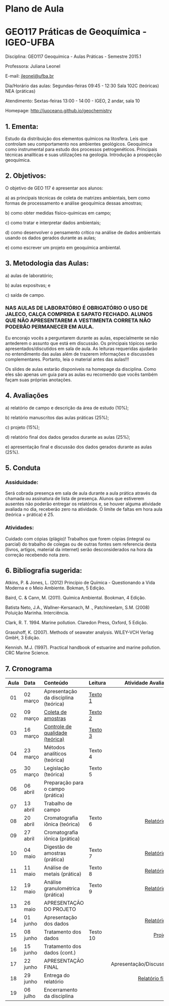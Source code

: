 <!--pandoc -V geometry:margin=1in --from markdown_github README.md -o README.pdf 
--latex-engine=xelatex -V geometry:margin=1in --smart --normalize --standalone --webtex -->


# Plano de Aula #
# GEO117 Práticas de Geoquímica - IGEO-UFBA #

Disciplina: GEO117 Geoquímica - Aulas Práticas - Semestre 2015.1

Professora: Juliana Leonel 

E-mail: jleonel@ufba.br

Dia/Horário das aulas: Segundas-feiras 09:45 - 12:30 Sala 102C (teóricas) NEA (práticas)

Atendimento: Sextas-feiras 13:00 - 14:00 - IGEO, 2 andar, sala 10

Homepage: http://juoceano.github.io/geochemistry

## 1. Ementa:
Estudo da distribuição dos elementos químicos na litosfera. Leis que controlam seu comportamento nos ambientes geológicos. Geoquímica como instrumental para estudo dos processos petrogenéticos. Principais técnicas analíticas e suas utilizações na geologia. Introdução a prospecção geoquímica.

## 2. Objetivos:

O objetivo de GEO 117 é apresentar aos alunos:

a) as principais técnicas de coleta de matrizes ambientais, bem como formas de processamento e análise geoquímica dessas amostras;

b) como obter medidas físico-químicas em campo;

c) como tratar e interpretar dados ambientais;

d) como desenvolver o pensamento crítico na análise de dados ambientais usando os dados gerados durante as aulas;

e) como escrever um projeto em geoquímica ambiental. 

## 3. Metodologia das Aulas: 

a) aulas de laboratório;

b) aulas expositvas; e

c) saída de campo.

### NAS AULAS DE LABORATÓRIO É OBRIGATÓRIO O USO DE JALECO, CALÇA COMPRIDA E SAPATO FECHADO. ALUNOS QUE NÃO APRESENTAREM A VESTIMENTA CORRETA NÃO PODERÃO PERMANECER EM AULA.

Eu encorajo vocês a perguntarem durante as aulas, especialmente se não antederem o assunto que está em discussão. Os principais tópicos serão apresentados/discutidos em sala de aula. As leituras requeridas ajudarão no entendimento das aulas além de trazerem informações e discussões complementares. Portanto, leia o material antes das aulas!!!

Os slides de aulas estarão disponíveis na homepage da disciplina. Como eles são apenas um guia para as aulas eu recomendo que vocês também façam suas próprias anotações. 


## 4. Avaliações

a) relatório de campo e descrição da área de estudo (10%);

b) relatório manuscritos das aulas práticas (25%);

c) projeto (15%);

d) relatório final dos dados gerados durante as aulas (25%);

e) apresentação final e discussão dos dados gerados durante as aulas (25%).

## 5. Conduta

### Assiduidade: 

Será cobrada presença em sala de aula durante a aula prática através da chamada ou assinatura de lista de presença. Alunos que estiverem ausentes não poderão entregar os relatórios e, se houver alguma atividade avaliada no dia, receberão zero na atividade. O limite de faltas em hora aula (teórica + prática) é 25.

### Atividades: 

Cuidado com cópias (plágio)! Trabalhos que forem cópias (integral ou parcial) do trabalho de colegas ou de outras fontes sem referencia desta (livros, artigos, material da internet) serão desconsiderados na hora da correção recebendo nota zero.

## 6. Bibliografia sugerida:

Atkins, P. & Jones, L. (2012) Princípio de Química - Questionando a Vida Moderna e o Meio Ambiente. Bokman, 5 Edição.

Baird, C. & Cann, M. (2011). Química Ambiental. Bookman, 4 Edição.

Batista Neto, J.A., Wallner-Kersanach, M ., Patchineelam, S.M. (2008) Poluição Marinha. Interciência.

Clark, R. T. 1994. Marine pollution. Claredon Press, Oxford, 5 Edição.

Grasshoff, K. (2007). Methods of seawater analysis. WILEY-VCH Verlag GmbH, 3 Edição.

Kennish. M.J. (1997). Practical handbook of estuarine and marine pollution. CRC Marine Science.

## 7. Cronograma

| Aula | Data    | Conteúdo                             |Leitura | Atividade Avaliada   |
|:----:|:--------|:-------------------------------------|:-------|---------------------:|
| 01   | 02 março| Apresentação da disciplina (teórica) |[Texto 1](https://github.com/juoceano/geochemistry/raw/master/README.pdf) |                      |
| 02   | 09 março| [Coleta de amostras](https://github.com/juoceano/geochemistry/raw/master/classes/Geoquimica_Aula02_Amostragem(CC).pdf) |[Texto 2](https://github.com/juoceano/geochemistry/raw/master/chapters/Texto2.pdf)|                      |
| 03   | 16 março| [Controle de qualidade (teórica)](https://github.com/juoceano/geochemistry/raw/master/classes/Geoquimica_Aula03_ControleQualidade(CC).pdf)               |[Texto 3](https://github.com/juoceano/geochemistry/raw/master/chapters/Texto3.pdf) |                      |
| 04   | 23 março| Métodos analíticos (teórica)         |Texto 4 |                      |
| 05   | 30 março| Legislação (teórica)                 |Texto 5 |                      |
| 06   | 06 abril| Preparação para o campo (prática)    |        |                      |
| 07   | 13 abril| Trabalho de campo                    |        |                      |
| 08   | 20 abril| Cromatografia iônica (teórica)       |Texto 6 |[Relatório 1](https://github.com/juoceano/geochemistry/raw/master/evaluations/Relatorio1.pdf)        |
| 09   | 27 abril| Cromatografia iônica (prática)       |        |                      |
| 10   | 04 maio | Digestão de amostras (prática)       |Texto 7 |[Relatório 2](https://github.com/juoceano/geochemistry/raw/master/evaluations/Relatorios2_5.pdf)     |
| 11   | 11 maio | Análise de metais (prática)          |Texto 8 |[Relatório 3](https://github.com/juoceano/geochemistry/raw/master/evaluations/Relatorios2_5.pdf)     |
| 12   | 19 maio | Análise granulométrica (prática)     |Texto 9 |[Relatório 4](https://github.com/juoceano/geochemistry/raw/master/evaluations/Relatorios2_5.pdf)     |
| 13   | 26 maio | APRESENTAÇÃO DO PROJETO              |        |                      |
| 14   | 01 junho| Apresentação dos dados               |        |[Relatório 5](https://github.com/juoceano/geochemistry/raw/master/evaluations/Relatorios2_5.pdf)     |
| 15   | 08 junho| Tratamento dos dados                 |Testo 10|[Projeto](https://github.com/juoceano/geochemistry/raw/master/evaluations/Projeto.pdf)           |
| 16   | 15 junho| Tratamento dos dados (cont.)         |        |                      |
| 17   | 22 junho| APRESENTAÇÃO FINAL                   |        |Apresentação/Discussão                      |
| 18   | 29 junho| Entrega do relatório                 |        |[Relatório final](https://github.com/juoceano/geochemistry/raw/master/evaluations/RelatorioFinal.pdf)|
| 19   | 06 julho| Encerramento da disciplina           |        |                      |

<!--Leitura 1= cronograma
Leitura 2= coleta e apresentação de amostras
Leitura 3= controle de qualidade
Leitura 4= métodos analíticos 
Leitura 5= legislação
Leitura 6= cromatografia iônica
Leitura 7= digestão de amostras
Leitura 8= análise de metais
Leitura 9= granulometria
Leitura 10= cromatrografia gasosa
Leitura 11=
Leitura 12=
Leitura 13=


Relatório 1= campo + descrição área de estudo
Relatório 2= material particulado em suspensão
Relatório 3= cromatografia iônica (prática)
Relatório 4= digestão de amostras (água e material em suspensão)
Relatório 5= análise de metais
Relatório 6= granulometria
Relatório 7= cromatrografia gasosa-->

